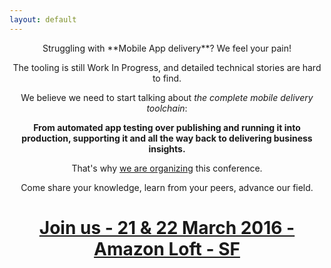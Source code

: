 ```yaml
---
layout: default
---
```


<center>
Struggling with **Mobile App delivery**? We feel your pain!

The tooling is still Work In Progress, and detailed technical stories are hard to find.

We believe we need to start talking about *the complete mobile delivery toolchain*:

**From automated app testing over publishing and running it into production, supporting it and all the way back to delivering business insights.**

That's why [we are organizing](/contact) this conference.

Come share your knowledge, learn from your peers, advance our field.

# [Join us - 21 &amp; 22 March 2016 - Amazon Loft - SF](/register)
</center>


